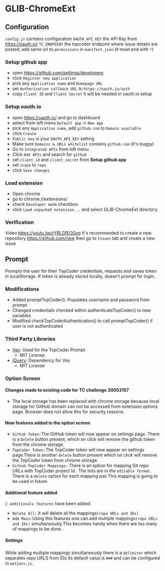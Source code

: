 # GLIB-ChromeExt


## Configuration

`config.js` contains configuration
`OAUTH_API_KEY` the API Key from https://oauth.io/
`TC_ENDPOINT` the topcoder endpoint where issue details are posted, add same url to `permissions` in `manifest.json` (it must end with `*`)

### Setup github app
- open https://github.com/settings/developers
- click `Register new application`
- pick any `Application name` and `Homepage URL`
- set `Authorization callback URL` to `https://oauth.io/auth`
- copy `Client ID` and `Client Secret` it will be needed in oauth.io setup


### Setup oauth.io
- open https://oauth.io/ and go to dashboard
- select from left menu `Default app` -> `New app`
- pick any `Application name`, add `github.com` to `Domain available`
- click `Create`
- `Public key` is your `OAUTH_API_KEY` setting
- Make sure `Domains & URLs whitelist` contains `github.com` (it's buggy)
- Go to `Integrated APIs` from left menu
- Click `Add APIs` and search for `github`
- set `client_id` and `client_secret` from **Setup github app**
- set `scope` to `repo`
- click `Save changes`


### Load extension
- Open chrome
- go to chrome://extensions/
- check `Developer mode` checkbox
- click `Load unpacked extension...` and select GLIB-ChromeExt directory


### Verification
Video https://youtu.be/rYRLGfEOGzg
It's recommended to create a new repository https://github.com/new
then go to `Issues` tab and create a new issue

## Prompt

Prompts the user for their TopCoder credentials, requests and saves token in
localStorage.  If token is already stored locally, doesn't prompt for login.

### Modifications
- Added promptTopCoder(): Populates username and password from prompt
- Changed credentials checked within authenticateTopCoder() to new variables
- Modified checkTopCoderAuthentication() to call promptTopCoder() if user is not authenticated

### Third Party Libraries

* [Vex](http://github.hubspot.com/vex/): Used for the TopCoder Prompt
    - MIT License
* [jQuery](https://jquery.org/): Dependency for Vex
    - MIT License



### Option Screen


#### Changes made to existing code for TC challenge 30053157

* The local storage has been replaced with chrome storage because local storage for GitHub domain can not be accessed from extension options page. Browser does not allow this for security reasons.


#### New features added in the option screen

* `Github Token:`The GitHub token will now appear on settings page. There is a `Delete` button present, which on click will remove the github token from the  chrome storage.
* `TopCoder Token:`The TopCoder token will now appear on settings page.There is another `delete` button present which on click will remove the TopCoder token from chrome storage.
* `Github-TopCoder Mappings:` There is an option for mapping Git repo URLs with TopCoder project Id . The lists are in the `editable format`. There is a `delete` option for each mapping pair.This mapping is going to be used in future.


#### Additional feature added

`2 additionals features`  have been added.
* `Delete All:` It will delete all the mappings`(repo URLs and IDs)`
* `Add Mass:`Using this features one can add multiple mappings`(repo URLs and IDs)` simultaneously.This becomes handy when there are too many of mappings to be done.
##### Settings
While adding multiple mappings simultaneously there is a `delimiter` which separates repo URLS from IDs.Its default value is `###` and can be configured in `options.js`.

